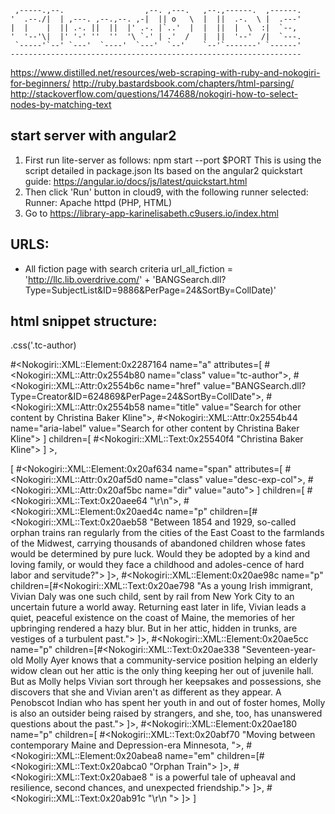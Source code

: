 
     ,-----.,--.                  ,--. ,---.   ,--.,------.  ,------.
    '  .--./|  | ,---. ,--.,--. ,-|  || o   \  |  ||  .-.  \ |  .---'
    |  |    |  || .-. ||  ||  |' .-. |`..'  |  |  ||  |  \  :|  `--, 
    '  '--'\|  |' '-' ''  ''  '\ `-' | .'  /   |  ||  '--'  /|  `---.
     `-----'`--' `---'  `----'  `---'  `--'    `--'`-------' `------'
    ----------------------------------------------------------------- 

https://www.distilled.net/resources/web-scraping-with-ruby-and-nokogiri-for-beginners/
http://ruby.bastardsbook.com/chapters/html-parsing/
http://stackoverflow.com/questions/1474688/nokogiri-how-to-select-nodes-by-matching-text

start server with angular2
--------------------------
1. 	First run lite-server as follows: npm start --port $PORT
	This is using the script detailed in package.json
	Its based on the angular2 quickstart guide: https://angular.io/docs/js/latest/quickstart.html
2.  Then click 'Run' button in cloud9, with the following runner selected: Runner: Apache httpd (PHP, HTML)
3.  Go to https://library-app-karinelisabeth.c9users.io/index.html

URLS:
----
* All fiction page with search criteria
url_all_fiction = 'http://llc.lib.overdrive.com/' + 'BANGSearch.dll?Type=SubjectList&ID=9886&PerPage=24&SortBy=CollDate)'

html snippet structure:
------------------------

.css('.tc-author)

#<Nokogiri::XML::Element:0x2287164 name="a" 
	attributes=[
		#<Nokogiri::XML::Attr:0x2554b80 name="class" value="tc-author">, 
		#<Nokogiri::XML::Attr:0x2554b6c name="href" value="BANGSearch.dll?Type=Creator&ID=624869&PerPage=24&SortBy=CollDate">, 
		#<Nokogiri::XML::Attr:0x2554b58 name="title" value="Search for other content by Christina Baker Kline">, 
		#<Nokogiri::XML::Attr:0x2554b44 name="aria-label" value="Search for other content by Christina Baker Kline">
		] 
	children=[
		#<Nokogiri::XML::Text:0x25540f4 "Christina Baker Kline">
		]
	>, 


[
#<Nokogiri::XML::Element:0x20af634 name="span" 
	attributes=[
		#<Nokogiri::XML::Attr:0x20af5d0 name="class" value="desc-exp-col">, 
		#<Nokogiri::XML::Attr:0x20af5bc name="dir" value="auto">
		] children=[
			#<Nokogiri::XML::Text:0x20aee64 "\r\n">, 
			#<Nokogiri::XML::Element:0x20aed4c name="p" 
			children=[#<Nokogiri::XML::Text:0x20aeb58 "Between 1854 and 1929, so-called orphan trains ran regularly from the cities of the East Coast to the farmlands of the Midwest, carrying thousands of abandoned children whose fates would be determined by pure luck. Would they be adopted by a kind and loving family, or would they face a childhood and adoles-cence of hard labor and servitude?">
				]>, 
		#<Nokogiri::XML::Element:0x20ae98c name="p" 
			children=[#<Nokogiri::XML::Text:0x20ae798 "As a young Irish immigrant, Vivian Daly was one such child, sent by rail from New York City to an uncertain future a world away. Returning east later in life, Vivian leads a quiet, peaceful existence on the coast of Maine, the memories of her upbringing rendered a hazy blur. But in her attic, hidden in trunks, are vestiges of a turbulent past.">
				]>, 
		#<Nokogiri::XML::Element:0x20ae5cc name="p" 
			children=[#<Nokogiri::XML::Text:0x20ae338 "Seventeen-year-old Molly Ayer knows that a community-service position helping an elderly widow clean out her attic is the only thing keeping her out of juvenile hall. But as Molly helps Vivian sort through her keepsakes and possessions, she discovers that she and Vivian aren't as different as they appear. A Penobscot Indian who has spent her youth in and out of foster homes, Molly is also an outsider being raised by strangers, and she, too, has unanswered questions about the past.">
				]>, 
		#<Nokogiri::XML::Element:0x20ae180 name="p" 
			children=[
			#<Nokogiri::XML::Text:0x20abf70 "Moving between contemporary Maine and Depression-era Minnesota, ">, 
			#<Nokogiri::XML::Element:0x20abea8 name="em" 
				children=[#<Nokogiri::XML::Text:0x20abca0 "Orphan Train">
				]>, 
			#<Nokogiri::XML::Text:0x20abae8 " is a powerful tale of upheaval and resilience, second chances, and unexpected friendship.">
			]>, 
		#<Nokogiri::XML::Text:0x20ab91c "\r\n        ">
	]>
]